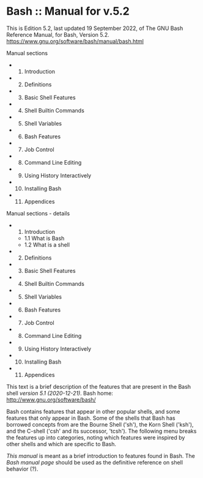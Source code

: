 # Bash :: Manual for v.5.2

This is Edition 5.2, last updated 19 September 2022, of The GNU Bash Reference Manual, for Bash, Version 5.2.
https://www.gnu.org/software/bash/manual/bash.html

Manual sections
- 1. Introduction
- 2. Definitions
- 3. Basic Shell Features
- 4. Shell Builtin Commands
- 5. Shell Variables
- 6. Bash Features
- 7. Job Control
- 8. Command Line Editing
- 9. Using History Interactively
- 10. Installing Bash
- 11. Appendices

Manual sections - details
- 1. Introduction
  - 1.1 What is Bash
  - 1.2 What is a shell
- 2. Definitions
- 3. Basic Shell Features
- 4. Shell Builtin Commands
- 5. Shell Variables
- 6. Bash Features
- 7. Job Control
- 8. Command Line Editing
- 9. Using History Interactively
- 10. Installing Bash
- 11. Appendices



This text is a brief description of the features that are present in the Bash shell *version 5.1 (2020-12-21)*. Bash home: http://www.gnu.org/software/bash/

Bash contains features that appear in other popular shells, and some features that only appear in Bash. Some of the shells that Bash has borrowed concepts from are the Bourne Shell ('sh'), the Korn Shell ('ksh'), and the C-shell ('csh' and its successor, 'tcsh'). The following menu breaks the features up into categories, noting which features were inspired by other shells and which are specific to Bash.

*This manual* is meant as a brief introduction to features found in Bash. The *Bash manual page* should be used as the definitive reference on shell behavior (?).
